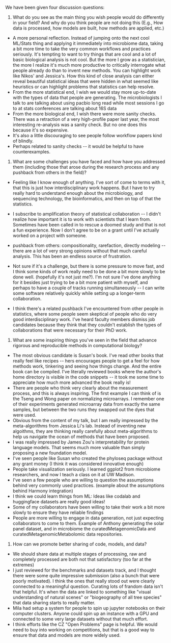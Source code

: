 
We have been given four discussion questions:

1. What do you see as the main thing you wish people would do differently in
your field? And why do you think people are not doing this (E.g., How data is
processed, how models are built, how methods are applied, etc.)

- A more personal reflection. Instead of jumping onto the next cool ML/Stats
thing and applying it immediately into microbiome data, taking a bit more time
to take the very common workflows and practices seriously. It's tempting to want
to try things that are cool and a lot of basic biological analysis is not cool.
But the more I grow as a statistician, the more I realize it's much more
productive to critically interrogate what people already do than to invent new
methods. You can highlight work like Nikos' and Jessica's. How this kind of
close analysis can either reveal beautiful statistical ideas that were hidden in
what seemed like heuristics or can highlight problems that statistics can help
resolve.
- From the more statistical end, I wish we would stay more up-to-date with the
types of data that people are generating. The microbiologists I talk to are
talking about using pacbio long read while most sessions I go to at stats
conferences are talking about 16S data
- From the more biological end, I wish there were more sanity checks. There was
a retraction of a very high-profile paper last year, the most interesting
re-analysis was a sanity check. But no one does this because it's so expensive.
- It's also a little discouraging to see people follow workflow papers kind of
blindly.
- Perhaps related to sanity checks -- it would be helpful to have
counterexamples.

1. What are some challenges you have faced and how have you addressed them
(including those that arose during the research process and any pushback from
others in the field)?

- Feeling like I know enough of anything. I've sort of come to terms with it,
that this is just how interdisciplinary work happens. But I have to try really
hard to understand enough about the microbiology, and sequencing technology, the
bioinformatics, and then on top of that the statistics.

- I subscribe to amplification theory of statistical collaboration -- I didn't
realize how important it is to work with scientists that I learn from. Sometimes
have been called in to rescue a doomed study and that is not a fun experience.
Now I don't agree to be on a grant until I've actually worked on a project with
someone.

- pushback from others: compositionality, rarefaction, directly modeling --
there are a lot of very strong opinions without that much careful analysis. This
has been an endless source of frustration.

- Not sure if it's a challenge, but there is some pressure to move fast, and I
think some kinds of work really need to be done a bit more slowly to be done
well. (hopefully it's not just me?). I'm not sure I've done anything for it
besides just trying to be a bit more patient with myself, and perhaps to have a
couple of tracks running simultaneously -- I can write some software relatively
quickly while setting up a longer-term collaboration.

- I think there's a related pushback I've encountered from other people in
statistics, where some people seem skeptical of people who do very good
interdisciplinary work. I've heard faculty members dismiss job candidates
because they think that they couldn't establish the types of collaborations that
were necessary for their PhD work.

1. What are some inspiring things you've seen in the field that advance rigorous
and reproducible methods in computational biology?

- The most obvious candidate is Susan's book. I've read other books that really
feel like recipes -- hers encourages people to get a feel for how methods work,
tinkering and seeing how things change. And the entire book can be compiled.
I've literally reviewed books where the author's home directory is visible in
the code snippets -- it took me some time to appreciate how much more advanced
the book really is!
- There are people who think very clearly about the measurement process, and
this is always inspiring. The first example I can think of is the Tseng and Wong
paper on normalizing microarrays. I remember one of their experiments generated
microarray data from exactly the same samples, but between the two runs they
swapped out the dyes that were used.
- Obvious from the content of my talk, but I am really impressed by the
meta-algorithms from Jessica Li's lab. Instead of inventing new algoithms, they
are thinking really carefully about meta-algorithms to help us navigate the
ocean of methods that have been proposed.
- I was really impressed by James Zou's interpretability for protein language
models. That seems much more valuable than simply proposing a new foundation
model.
- I've seen people like Susan who created the phyloseq package without any grant
money (I think it was considered innovative enough)
- People take visualization seriously. I learned ggplot2 from microbiome
researchers, and now I teach a class on it at UW Madison.
- I've seen a few people who are willing to question the assumptions behind very
commonly used practices. (example about the assumptions behind Harmony integration)
- I think we could learn things from ML: Ideas like codalab and huggingface
datasets are really good ideas!
- Some of my collaborators have been willing to take their work a bit more
slowly to ensure they have reliable findings
- People are more willing to engage in data generation, not just expecting
collaborators to come to them. Example of Anthony generating the solar panel
dataset, and in microbiome the curatedMetagenomicData and
curatedMetagenomicMetabolomic data repositories.

1. How can we promote better sharing of code, models, and data?

- We should share data at multiple stages of processing, raw and completely
processed are both not that satisfactory (too far at the extremes)
- I just reviewed for the benchmarks and datasets track, and I thought there
were some quite impressive submission (also a bunch that were poorly motivated).
I think the ones that really stood out were clearly connected to a meaningful
question. Curating lots of frandom data isn't that helpful. It's when the data
are linked to something like "visual understanding of natural scenes" or
"biogeography of all tree species" that data sharing starts to really matter.
- Mila had setup a system for people to spin up jupyter notebooks on their
computer clusters. Anyone could spin up an instance with a GPU and connected to
some very large datasets without that much effort.
- I think efforts like the CZ "Open Problems" page is helpful. We would need to
buy into working on competitions, but that is a good way to ensure that data and
models are more widely used.